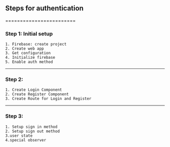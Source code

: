 
 ## Steps for authentication
 ========================
 ### Step 1: Initial setup
    1. Firebase: create project
    2. Create web app
    3. Get configuration
    4. Initialize firebase
    5. Enable auth method

 ---------------------

 ### Step 2:
    1. Create Login Component
    2. Create Register Component
    3. Create Route for Login and Register

----------------------

### Step 3:
    1. Setup sign in method
    2. Setup sign out method
    3.user state
    4.special observer
